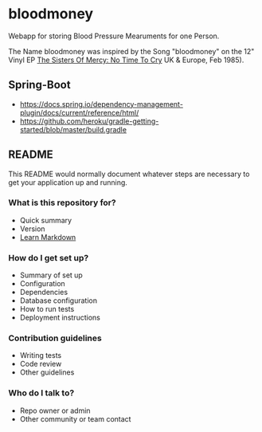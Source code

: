 # bloodmoney

Webapp for storing Blood Pressure Mearuments for one Person.

The Name bloodmoney was inspired by the Song "bloodmoney" on the 12" Vinyl EP 
[The Sisters Of Mercy: No Time To Cry](https://www.discogs.com/The-Sisters-Of-Mercy-No-Time-To-Cry/release/6717124) 
UK & Europe, Feb 1985).

## Spring-Boot
* https://docs.spring.io/dependency-management-plugin/docs/current/reference/html/
* https://github.com/heroku/gradle-getting-started/blob/master/build.gradle

## README

This README would normally document whatever steps are necessary to get your application up and running.

### What is this repository for? ###

* Quick summary
* Version
* [Learn Markdown](https://bitbucket.org/tutorials/markdowndemo)

### How do I get set up? ###

* Summary of set up
* Configuration
* Dependencies
* Database configuration
* How to run tests
* Deployment instructions

### Contribution guidelines ###

* Writing tests
* Code review
* Other guidelines

### Who do I talk to? ###

* Repo owner or admin
* Other community or team contact
